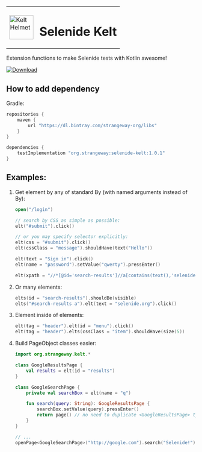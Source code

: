 <table><tr>
  <td>
    <img src="https://github.com/strangeway-org/selenide-kelt/blob/master/img/kelt.png" alt="Kelt Helmet" width="64px">
  </td>
  <td>
    <h1>Selenide Kelt</h1>
  </td>
</tr></table>

Extension functions to make Selenide tests with Kotlin awesome!

[ ![Download](https://api.bintray.com/packages/strangeway-org/libs/selenide-kelt/images/download.svg?version=1.0.1) ](https://bintray.com/strangeway-org/libs/selenide-kelt/1.0.1/link)

## How to add dependency

Gradle:
```groovy
repositories {
    maven {
        url "https://dl.bintray.com/strangeway-org/libs" 
    }
}

dependencies {
    testImplementation "org.strangeway:selenide-kelt:1.0.1"
}
```

## Examples:

1. Get element by any of standard By (with named arguments instead of By):
    ```kotlin
    open("/login")
   
    // search by CSS as simple as possible:
    elt("#submit").click()
   
    // or you may specify selector explicitly:    
    elt(css = "#submit").click()
    elt(cssClass = "message").shouldHave(text("Hello"))
    
    elt(text = "Sign in").click()
    elt(name = "password").setValue("qwerty").pressEnter()
    
    elt(xpath = "//*[@id='search-results']//a[contains(text(),'selenide.org')]").click()
    ```

2. Or many elements:
    ```kotlin
    elts(id = "search-results").shouldBe(visible)
    elts("#search-results a").elt(text = "selenide.org").click()
    ```

3. Element inside of elements:
   ```kotlin
   elt(tag = "header").elt(id = "menu").click()
   elt(tag = "header").elts(cssClass = "item").shouldHave(size(5))
   ```

2. Build PageObject classes easier:
    ```kotlin
    import org.strangeway.kelt.*
   
    class GoogleResultsPage {
        val results = elt(id = "results")
    }
    
    class GoogleSearchPage {
        private val searchBox = elt(name = "q")
    
        fun search(query: String): GoogleResultsPage {
            searchBox.setValue(query).pressEnter()
            return page() // no need to duplicate <GoogleResultsPage> type
        }
    }
   
    // ...
    openPage<GoogleSearchPage>("http://google.com").search("Selenide!")
    ```